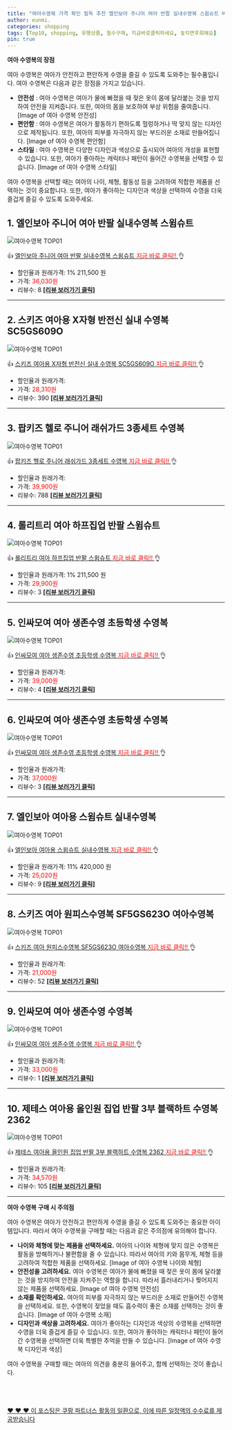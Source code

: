 ```yaml
---
title: "여아수영복 가격 확인 필독 추천 엘인보아 주니어 여아 반팔 실내수영복 스윔슈트 비교 장점 구매가이드"
author: eunmi.
categories: shopping
tags: [Top10, shopping, 유행상품, 필수구매, 지금바로클릭하세요, 놓치면후회해요]
pin: true
---
```

**여아 수영복의 장점**

여아 수영복은 여아가 안전하고 편안하게 수영을 즐길 수 있도록 도와주는 필수품입니다. 여아 수영복은 다음과 같은 장점을 가지고 있습니다.

* **안전성** : 여아 수영복은 여아가 물에 빠졌을 때 젖은 옷이 몸에 달라붙는 것을 방지하여 안전을 지켜줍니다. 또한, 여아의 몸을 보호하여 부상 위험을 줄여줍니다.
[Image of 여아 수영복 안전성]
* **편안함** : 여아 수영복은 여아가 활동하기 편하도록 헐렁하거나 딱 맞지 않는 디자인으로 제작됩니다. 또한, 여아의 피부를 자극하지 않는 부드러운 소재로 만들어집니다.
[Image of 여아 수영복 편안함]
* **스타일** : 여아 수영복은 다양한 디자인과 색상으로 출시되어 여아의 개성을 표현할 수 있습니다. 또한, 여아가 좋아하는 캐릭터나 패턴이 들어간 수영복을 선택할 수 있습니다.
[Image of 여아 수영복 스타일]

여아 수영복을 선택할 때는 여아의 나이, 체형, 활동성 등을 고려하여 적합한 제품을 선택하는 것이 중요합니다. 또한, 여아가 좋아하는 디자인과 색상을 선택하여 수영을 더욱 즐겁게 즐길 수 있도록 도와주세요.

   

## 1. 엘인보아 주니어 여아 반팔 실내수영복 스윔슈트

![여아수영복 TOP01](https://thumbnail7.coupangcdn.com/thumbnails/remote/230x230ex/image/vendor_inventory/97f2/cd0d20a24b80bf8aa8a3ea80916f4d350db89a7638c6852126665b7b0858.jpg)


👍 [엘인보아 주니어 여아 반팔 실내수영복 스윔슈트 <font color=red> 지금 바로 클릭!! </font> ](https://link.coupang.com/re/AFFSDP?lptag=AF3617701&subid=GithubCoopas&pageKey=5048309832&traceid=V0-153&itemId=6805803343&vendorItemId=72027521600) 👌 


- 할인율과 원래가격: 1%  211,500   원
- 가격: <span style='color:red'>36,030원</span>
- 리뷰수: 8  [**[리뷰 보러가기 클릭]**](https://link.coupang.com/re/AFFSDP?lptag=AF3617701&subid=GithubCoopas&pageKey=5048309832&traceid=V0-153&itemId=6805803343&vendorItemId=72027521600)

---


   

## 2. 스키즈 여아용 X자형 반전신 실내 수영복 SC5GS609O

![여아수영복 TOP01](https://thumbnail10.coupangcdn.com/thumbnails/remote/230x230ex/image/retail/images/2020/04/14/13/3/f3aa478e-0c1d-4a12-b042-c5b1eff1a995.jpg)


👍 [스키즈 여아용 X자형 반전신 실내 수영복 SC5GS609O <font color=red> 지금 바로 클릭!! </font> ](https://link.coupang.com/re/AFFSDP?lptag=AF3617701&subid=GithubCoopas&pageKey=1464240846&traceid=V0-153&itemId=2518373128&vendorItemId=70511303273) 👌 


- 할인율과 원래가격: 
- 가격: <span style='color:red'>28,310원</span>
- 리뷰수: 390  [**[리뷰 보러가기 클릭]**](https://link.coupang.com/re/AFFSDP?lptag=AF3617701&subid=GithubCoopas&pageKey=1464240846&traceid=V0-153&itemId=2518373128&vendorItemId=70511303273)

---


   

## 3. 팝키즈 헬로 주니어 래쉬가드 3종세트 수영복

![여아수영복 TOP01](https://thumbnail8.coupangcdn.com/thumbnails/remote/230x230ex/image/vendor_inventory/7ada/c3889399a4101ecaa359fad978db7dbd0bd15727ef9f173a9abf0b1b00df.png)


👍 [팝키즈 헬로 주니어 래쉬가드 3종세트 수영복 <font color=red> 지금 바로 클릭!! </font> ](https://link.coupang.com/re/AFFSDP?lptag=AF3617701&subid=GithubCoopas&pageKey=7240179580&traceid=V0-153&itemId=18394192534&vendorItemId=85537185999) 👌 


- 할인율과 원래가격: 
- 가격: <span style='color:red'>39,900원</span>
- 리뷰수: 788  [**[리뷰 보러가기 클릭]**](https://link.coupang.com/re/AFFSDP?lptag=AF3617701&subid=GithubCoopas&pageKey=7240179580&traceid=V0-153&itemId=18394192534&vendorItemId=85537185999)

---


   

## 4. 롤리트리 여아 하프집업 반팔 스윔슈트

![여아수영복 TOP01](https://thumbnail9.coupangcdn.com/thumbnails/remote/230x230ex/image/retail/images/4406262018287607-626259e9-5857-4e40-901b-c3b9e0709cb2.jpg)


👍 [롤리트리 여아 하프집업 반팔 스윔슈트 <font color=red> 지금 바로 클릭!! </font> ](https://link.coupang.com/re/AFFSDP?lptag=AF3617701&subid=GithubCoopas&pageKey=7118446200&traceid=V0-153&itemId=17816747561&vendorItemId=84980684254) 👌 


- 할인율과 원래가격: 1%  211,500   원
- 가격: <span style='color:red'>29,900원</span>
- 리뷰수: 3  [**[리뷰 보러가기 클릭]**](https://link.coupang.com/re/AFFSDP?lptag=AF3617701&subid=GithubCoopas&pageKey=7118446200&traceid=V0-153&itemId=17816747561&vendorItemId=84980684254)

---


   

## 5. 인싸모여 여아 생존수영 초등학생 수영복

![여아수영복 TOP01](https://thumbnail8.coupangcdn.com/thumbnails/remote/230x230ex/image/vendor_inventory/0d78/9c658a1ea31816d36cba77c36907296f768aa157614adc25839444b02836.jpg)


👍 [인싸모여 여아 생존수영 초등학생 수영복 <font color=red> 지금 바로 클릭!! </font> ](https://link.coupang.com/re/AFFSDP?lptag=AF3617701&subid=GithubCoopas&pageKey=7374026607&traceid=V0-153&itemId=19028779977&vendorItemId=86221158963) 👌 


- 할인율과 원래가격: 
- 가격: <span style='color:red'>39,000원</span>
- 리뷰수: 4  [**[리뷰 보러가기 클릭]**](https://link.coupang.com/re/AFFSDP?lptag=AF3617701&subid=GithubCoopas&pageKey=7374026607&traceid=V0-153&itemId=19028779977&vendorItemId=86221158963)

---


   

## 6. 인싸모여 여아 생존수영 초등학생 수영복

![여아수영복 TOP01](https://thumbnail10.coupangcdn.com/thumbnails/remote/230x230ex/image/vendor_inventory/9bea/94b8a876eeca487c9b4ffeb4d9b9f27f800d8b5c880687ee60285eb27de0.jpg)


👍 [인싸모여 여아 생존수영 초등학생 수영복 <font color=red> 지금 바로 클릭!! </font> ](https://link.coupang.com/re/AFFSDP?lptag=AF3617701&subid=GithubCoopas&pageKey=7374026607&traceid=V0-153&itemId=19028779979&vendorItemId=86221159032) 👌 


- 할인율과 원래가격: 
- 가격: <span style='color:red'>37,000원</span>
- 리뷰수: 3  [**[리뷰 보러가기 클릭]**](https://link.coupang.com/re/AFFSDP?lptag=AF3617701&subid=GithubCoopas&pageKey=7374026607&traceid=V0-153&itemId=19028779979&vendorItemId=86221159032)

---


   

## 7. 엘인보아 여아용 스윔슈트 실내수영복

![여아수영복 TOP01](https://thumbnail10.coupangcdn.com/thumbnails/remote/230x230ex/image/retail/images/2020/02/24/20/5/b7d5ce9c-1192-4d88-8335-fe346140797e.jpg)


👍 [엘인보아 여아용 스윔슈트 실내수영복 <font color=red> 지금 바로 클릭!! </font> ](https://link.coupang.com/re/AFFSDP?lptag=AF3617701&subid=GithubCoopas&pageKey=1316860147&traceid=V0-153&itemId=2336112753&vendorItemId=70332746013) 👌 


- 할인율과 원래가격: 11%  420,000   원
- 가격: <span style='color:red'>25,020원</span>
- 리뷰수: 9  [**[리뷰 보러가기 클릭]**](https://link.coupang.com/re/AFFSDP?lptag=AF3617701&subid=GithubCoopas&pageKey=1316860147&traceid=V0-153&itemId=2336112753&vendorItemId=70332746013)

---


   

## 8. 스키즈 여아 원피스수영복 SF5GS623O 여아수영복

![여아수영복 TOP01](https://thumbnail9.coupangcdn.com/thumbnails/remote/230x230ex/image/vendor_inventory/70e2/71abdaa92aa6d0cb5ba92c000990c711e054d55263050a664428a01c7f39.jpg)


👍 [스키즈 여아 원피스수영복 SF5GS623O 여아수영복 <font color=red> 지금 바로 클릭!! </font> ](https://link.coupang.com/re/AFFSDP?lptag=AF3617701&subid=GithubCoopas&pageKey=1235528514&traceid=V0-153&itemId=2230058648&vendorItemId=86077649960) 👌 


- 할인율과 원래가격: 
- 가격: <span style='color:red'>21,000원</span>
- 리뷰수: 52  [**[리뷰 보러가기 클릭]**](https://link.coupang.com/re/AFFSDP?lptag=AF3617701&subid=GithubCoopas&pageKey=1235528514&traceid=V0-153&itemId=2230058648&vendorItemId=86077649960)

---


   

## 9. 인싸모여 여아 생존수영 수영복

![여아수영복 TOP01](https://thumbnail6.coupangcdn.com/thumbnails/remote/230x230ex/image/vendor_inventory/bafd/5a3b4bd54f272e3f906df9109c51843765de1c26f256603fc3094376535b.jpg)


👍 [인싸모여 여아 생존수영 수영복 <font color=red> 지금 바로 클릭!! </font> ](https://link.coupang.com/re/AFFSDP?lptag=AF3617701&subid=GithubCoopas&pageKey=7333676010&traceid=V0-153&itemId=18833512152&vendorItemId=85963445412) 👌 


- 할인율과 원래가격: 
- 가격: <span style='color:red'>33,000원</span>
- 리뷰수: 1  [**[리뷰 보러가기 클릭]**](https://link.coupang.com/re/AFFSDP?lptag=AF3617701&subid=GithubCoopas&pageKey=7333676010&traceid=V0-153&itemId=18833512152&vendorItemId=85963445412)

---


   

## 10. 제테스 여아용 올인원 집업 반팔 3부 블랙하트 수영복 2362

![여아수영복 TOP01](https://thumbnail8.coupangcdn.com/thumbnails/remote/230x230ex/image/rs_quotation_api/vig6zk6l/5a2b580f780a4ef3bc4df007033d1ecf.jpg)


👍 [제테스 여아용 올인원 집업 반팔 3부 블랙하트 수영복 2362 <font color=red> 지금 바로 클릭!! </font> ](https://link.coupang.com/re/AFFSDP?lptag=AF3617701&subid=GithubCoopas&pageKey=7263576492&traceid=V0-153&itemId=18507077935&vendorItemId=86837085169) 👌 


- 할인율과 원래가격: 
- 가격: <span style='color:red'>34,570원</span>
- 리뷰수: 105  [**[리뷰 보러가기 클릭]**](https://link.coupang.com/re/AFFSDP?lptag=AF3617701&subid=GithubCoopas&pageKey=7263576492&traceid=V0-153&itemId=18507077935&vendorItemId=86837085169)

---
**여아 수영복 구매 시 주의점**

여아 수영복은 여아가 안전하고 편안하게 수영을 즐길 수 있도록 도와주는 중요한 아이템입니다. 따라서 여아 수영복을 구매할 때는 다음과 같은 주의점에 유의해야 합니다.

* **나이와 체형에 맞는 제품을 선택하세요.** 여아의 나이와 체형에 맞지 않은 수영복은 활동을 방해하거나 불편함을 줄 수 있습니다. 따라서 여아의 키와 몸무게, 체형 등을 고려하여 적합한 제품을 선택하세요.
[Image of 여아 수영복 나이와 체형]
* **안전성을 고려하세요.** 여아 수영복은 여아가 물에 빠졌을 때 젖은 옷이 몸에 달라붙는 것을 방지하여 안전을 지켜주는 역할을 합니다. 따라서 흘러내리거나 찢어지지 않는 제품을 선택하세요.
[Image of 여아 수영복 안전성]
* **소재를 확인하세요.** 여아의 피부를 자극하지 않는 부드러운 소재로 만들어진 수영복을 선택하세요. 또한, 수영복이 젖었을 때도 흡수력이 좋은 소재를 선택하는 것이 좋습니다.
[Image of 여아 수영복 소재]
* **디자인과 색상을 고려하세요.** 여아가 좋아하는 디자인과 색상의 수영복을 선택하면 수영을 더욱 즐겁게 즐길 수 있습니다. 또한, 여아가 좋아하는 캐릭터나 패턴이 들어간 수영복을 선택하면 더욱 특별한 추억을 만들 수 있습니다.
[Image of 여아 수영복 디자인과 색상]

여아 수영복을 구매할 때는 여아의 의견을 충분히 들어주고, 함께 선택하는 것이 좋습니다.<br><br><br><br><br> [ ❤ ❤ ❤ 이 포스팅은 쿠팡 파트너스 활동의 일환으로, 이에 따른 일정액의 수수료를 제공받습니다](https://link.coupang.com/a/bcEFyh)